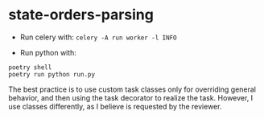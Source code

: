 # state-orders-parsing
- Run celery with:
```celery -A run worker -l INFO```

- Run python with:
```
poetry shell
poetry run python run.py
```

The best practice is to use custom task classes only for overriding general behavior, and then using the task decorator to realize the task. However, I use classes differently, as I believe is requested by the reviewer.